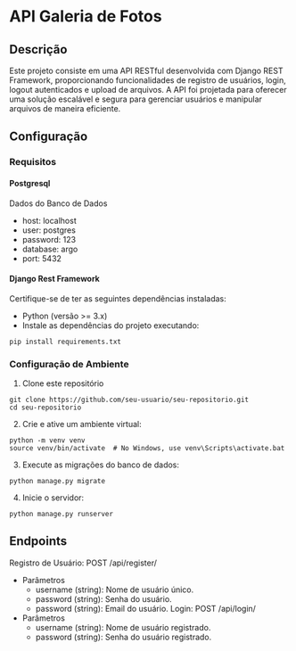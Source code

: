 ﻿# API Galeria de Fotos

 ## Descrição
Este projeto consiste em uma API RESTful desenvolvida com Django REST Framework, proporcionando funcionalidades de registro de usuários, login, logout autenticados e upload de arquivos. A API foi projetada para oferecer uma solução escalável e segura para gerenciar usuários e manipular arquivos de maneira eficiente.

## Configuração
### Requisitos

#### Postgresql

Dados do Banco de Dados
- host: localhost
- user: postgres
- password: 123
- database: argo
- port: 5432

#### Django Rest Framework

Certifique-se de ter as seguintes dependências instaladas:

* Python (versão >= 3.x)
* Instale as dependências do projeto executando:

```
pip install requirements.txt
```

### Configuração de Ambiente

1. Clone este repositório
```
git clone https://github.com/seu-usuario/seu-repositorio.git
cd seu-repositorio

```
2. Crie e ative um ambiente virtual:
```
python -m venv venv
source venv/bin/activate  # No Windows, use venv\Scripts\activate.bat

```
3. Execute as migrações do banco de dados:
```
python manage.py migrate
```
4. Inicie o servidor:
```
python manage.py runserver
```

## Endpoints

Registro de Usuário: POST /api/register/
 * Parâmetros
   * username (string): Nome de usuário único.
   * password (string): Senha do usuário.
   * password (string): Email do usuário.
Login: POST /api/login/
 * Parâmetros
    * username (string): Nome de usuário registrado.
    * password (string): Senha do usuário registrado.
